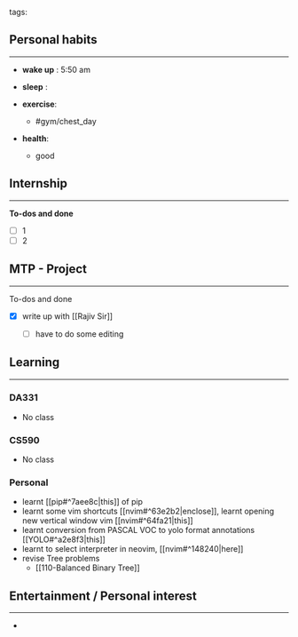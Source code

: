 tags: 
## Personal habits
--- 

- **wake up** : 5:50 am

- **sleep** :

-  **exercise**:
	- #gym/chest_day 

-  **health**: 
	- good



## Internship 
---
**To-dos and done**
- [ ] 1
- [ ] 2

## MTP - Project
--- 
To-dos and done
- [x] write up with [[Rajiv Sir]]
	- [ ] have to do some editing



## Learning
---
### DA331
- No class

### CS590
- No class

### Personal
- learnt [[pip#^7aee8c|this]] of pip
- learnt some vim shortcuts [[nvim#^63e2b2|enclose]], learnt opening new vertical window vim [[nvim#^64fa21|this]]
- learnt conversion from PASCAL VOC to yolo format annotations [[YOLO#^a2e8f3|this]]
- learnt to select interpreter in neovim, [[nvim#^148240|here]]
- revise Tree problems
	- [[110-Balanced Binary Tree]]

## Entertainment / Personal interest
---
- 